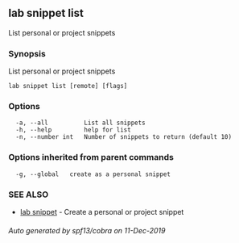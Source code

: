 ## lab snippet list

List personal or project snippets

### Synopsis

List personal or project snippets

```
lab snippet list [remote] [flags]
```

### Options

```
  -a, --all          List all snippets
  -h, --help         help for list
  -n, --number int   Number of snippets to return (default 10)
```

### Options inherited from parent commands

```
  -g, --global   create as a personal snippet
```

### SEE ALSO

* [lab snippet](lab_snippet.md)	 - Create a personal or project snippet

###### Auto generated by spf13/cobra on 11-Dec-2019
